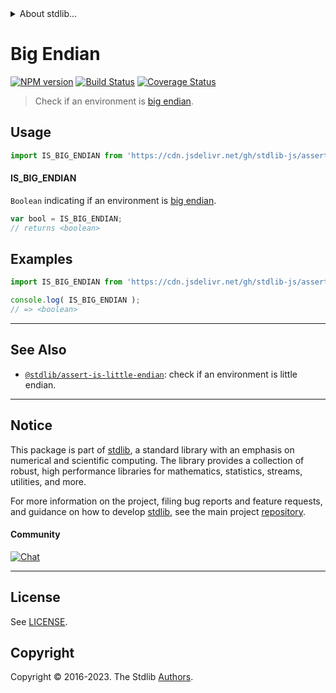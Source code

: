 <!--

@license Apache-2.0

Copyright (c) 2018 The Stdlib Authors.

Licensed under the Apache License, Version 2.0 (the "License");
you may not use this file except in compliance with the License.
You may obtain a copy of the License at

   http://www.apache.org/licenses/LICENSE-2.0

Unless required by applicable law or agreed to in writing, software
distributed under the License is distributed on an "AS IS" BASIS,
WITHOUT WARRANTIES OR CONDITIONS OF ANY KIND, either express or implied.
See the License for the specific language governing permissions and
limitations under the License.

-->


<details>
  <summary>
    About stdlib...
  </summary>
  <p>We believe in a future in which the web is a preferred environment for numerical computation. To help realize this future, we've built stdlib. stdlib is a standard library, with an emphasis on numerical and scientific computation, written in JavaScript (and C) for execution in browsers and in Node.js.</p>
  <p>The library is fully decomposable, being architected in such a way that you can swap out and mix and match APIs and functionality to cater to your exact preferences and use cases.</p>
  <p>When you use stdlib, you can be absolutely certain that you are using the most thorough, rigorous, well-written, studied, documented, tested, measured, and high-quality code out there.</p>
  <p>To join us in bringing numerical computing to the web, get started by checking us out on <a href="https://github.com/stdlib-js/stdlib">GitHub</a>, and please consider <a href="https://opencollective.com/stdlib">financially supporting stdlib</a>. We greatly appreciate your continued support!</p>
</details>

# Big Endian

[![NPM version][npm-image]][npm-url] [![Build Status][test-image]][test-url] [![Coverage Status][coverage-image]][coverage-url] <!-- [![dependencies][dependencies-image]][dependencies-url] -->

> Check if an environment is [big endian][endianness].



<section class="usage">

## Usage

```javascript
import IS_BIG_ENDIAN from 'https://cdn.jsdelivr.net/gh/stdlib-js/assert-is-big-endian@v0.1.1-deno/mod.js';
```

#### IS_BIG_ENDIAN

`Boolean` indicating if an environment is [big endian][endianness].

```javascript
var bool = IS_BIG_ENDIAN;
// returns <boolean>
```

</section>

<!-- /.usage -->

<section class="examples">

## Examples

<!-- eslint no-undef: "error" -->

```javascript
import IS_BIG_ENDIAN from 'https://cdn.jsdelivr.net/gh/stdlib-js/assert-is-big-endian@v0.1.1-deno/mod.js';

console.log( IS_BIG_ENDIAN );
// => <boolean>
```

</section>

<!-- /.examples -->



<!-- Section for related `stdlib` packages. Do not manually edit this section, as it is automatically populated. -->

<section class="related">

* * *

## See Also

-   <span class="package-name">[`@stdlib/assert-is-little-endian`][@stdlib/assert/is-little-endian]</span><span class="delimiter">: </span><span class="description">check if an environment is little endian.</span>

</section>

<!-- /.related -->

<!-- Section for all links. Make sure to keep an empty line after the `section` element and another before the `/section` close. -->


<section class="main-repo" >

* * *

## Notice

This package is part of [stdlib][stdlib], a standard library with an emphasis on numerical and scientific computing. The library provides a collection of robust, high performance libraries for mathematics, statistics, streams, utilities, and more.

For more information on the project, filing bug reports and feature requests, and guidance on how to develop [stdlib][stdlib], see the main project [repository][stdlib].

#### Community

[![Chat][chat-image]][chat-url]

---

## License

See [LICENSE][stdlib-license].


## Copyright

Copyright &copy; 2016-2023. The Stdlib [Authors][stdlib-authors].

</section>

<!-- /.stdlib -->

<!-- Section for all links. Make sure to keep an empty line after the `section` element and another before the `/section` close. -->

<section class="links">

[npm-image]: http://img.shields.io/npm/v/@stdlib/assert-is-big-endian.svg
[npm-url]: https://npmjs.org/package/@stdlib/assert-is-big-endian

[test-image]: https://github.com/stdlib-js/assert-is-big-endian/actions/workflows/test.yml/badge.svg?branch=v0.1.1
[test-url]: https://github.com/stdlib-js/assert-is-big-endian/actions/workflows/test.yml?query=branch:v0.1.1

[coverage-image]: https://img.shields.io/codecov/c/github/stdlib-js/assert-is-big-endian/main.svg
[coverage-url]: https://codecov.io/github/stdlib-js/assert-is-big-endian?branch=main

<!--

[dependencies-image]: https://img.shields.io/david/stdlib-js/assert-is-big-endian.svg
[dependencies-url]: https://david-dm.org/stdlib-js/assert-is-big-endian/main

-->

[chat-image]: https://img.shields.io/gitter/room/stdlib-js/stdlib.svg
[chat-url]: https://app.gitter.im/#/room/#stdlib-js_stdlib:gitter.im

[stdlib]: https://github.com/stdlib-js/stdlib

[stdlib-authors]: https://github.com/stdlib-js/stdlib/graphs/contributors

[cli-section]: https://github.com/stdlib-js/assert-is-big-endian#cli
[cli-url]: https://github.com/stdlib-js/assert-is-big-endian/tree/cli
[@stdlib/assert-is-big-endian]: https://github.com/stdlib-js/assert-is-big-endian/tree/main

[umd]: https://github.com/umdjs/umd
[es-module]: https://developer.mozilla.org/en-US/docs/Web/JavaScript/Guide/Modules

[deno-url]: https://github.com/stdlib-js/assert-is-big-endian/tree/deno
[umd-url]: https://github.com/stdlib-js/assert-is-big-endian/tree/umd
[esm-url]: https://github.com/stdlib-js/assert-is-big-endian/tree/esm
[branches-url]: https://github.com/stdlib-js/assert-is-big-endian/blob/main/branches.md

[stdlib-license]: https://raw.githubusercontent.com/stdlib-js/assert-is-big-endian/main/LICENSE

[endianness]: https://en.wikipedia.org/wiki/Endianness

<!-- <related-links> -->

[@stdlib/assert/is-little-endian]: https://github.com/stdlib-js/assert-is-little-endian/tree/deno

<!-- </related-links> -->

</section>

<!-- /.links -->
